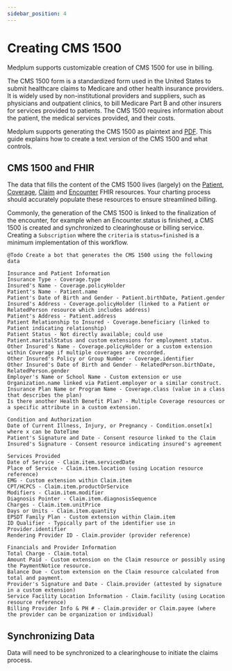 ```yaml
---
sidebar_position: 4
---
```


# Creating CMS 1500

Medplum supports customizable creation of CMS 1500 for use in billing. 


The CMS 1500 form is a standardized form used in the United States to submit healthcare claims to Medicare and other health insurance providers. It is widely used by non-institutional providers and suppliers, such as physicians and outpatient clinics, to bill Medicare Part B and other insurers for services provided to patients. The CMS 1500 requires information about the patient, the medical services provided, and their costs. 

Medplum supports generating the CMS 1500 as plaintext and [PDF](/docs/bots/creating-a-pdf).  This guide explains how to create a text version of the CMS 1500 and what controls.

## CMS 1500 and FHIR

The data that fills the content of the CMS 1500 lives (largely) on the [Patient](/docs/api/fhir/resources/patient), [Coverage](/docs/api/fhir/resources/coverage), [Claim](/docs/api/fhir/resources/claim) and [Encounter](/docs/api/fhir/resources/encounter) FHIR resources.  Your charting process should accurately populate these resources to ensure streamlined billing.  

Commonly, the generation of the CMS 1500 is linked to the finalization of the encounter, for example when an Encounter.status is finished, a CMS 1500 is created and synchronized to clearinghouse or billing service.  Creating a `Subscription` where the `criteria` is `status=finished` is a minimum implementation of this workflow.

```
@Todo Create a bot that generates the CMS 1500 using the following data

Insurance and Patient Information
Insurance Type - Coverage.type
Insured's Name - Coverage.policyHolder
Patient's Name - Patient.name
Patient's Date of Birth and Gender - Patient.birthDate, Patient.gender
Insured's Address - Coverage.policyHolder (linked to a Patient or RelatedPerson resource which includes address)
Patient's Address - Patient.address
Patient Relationship to Insured - Coverage.beneficiary (linked to Patient indicating relationship)
Patient Status - Not directly available; could use Patient.maritalStatus and custom extensions for employment status.
Other Insured's Name - Coverage.policyHolder or a custom extension within Coverage if multiple coverages are recorded.
Other Insured's Policy or Group Number - Coverage.identifier
Other Insured's Date of Birth and Gender - RelatedPerson.birthDate, RelatedPerson.gender
Employer's Name or School Name - Custom extension or use Organization.name linked via Patient.employer or a similar construct.
Insurance Plan Name or Program Name - Coverage.class (value in a class that describes the plan)
Is there another Health Benefit Plan? - Multiple Coverage resources or a specific attribute in a custom extension.

Condition and Authorization
Date of Current Illness, Injury, or Pregnancy - Condition.onset[x] where x can be DateTime
Patient's Signature and Date - Consent resource linked to the Claim
Insured's Signature - Consent resource indicating insured's agreement

Services Provided
Date of Service - Claim.item.servicedDate
Place of Service - Claim.item.location (using Location resource reference)
EMG - Custom extension within Claim.item
CPT/HCPCS - Claim.item.productOrService
Modifiers - Claim.item.modifier
Diagnosis Pointer - Claim.item.diagnosisSequence
Charges - Claim.item.unitPrice
Days or Units - Claim.item.quantity
EPSDT Family Plan - Custom extension within Claim.item
ID Qualifier - Typically part of the identifier use in Provider.identifier
Rendering Provider ID - Claim.provider (provider reference)

Financials and Provider Information
Total Charge - Claim.total
Amount Paid - Custom extension on the Claim resource or possibly using the PaymentNotice resource.
Balance Due - Custom extension on the Claim resource calculated from total and payment.
Provider's Signature and Date - Claim.provider (attested by signature in a custom extension)
Service Facility Location Information - Claim.facility (using Location resource reference)
Billing Provider Info & PH # - Claim.provider or Claim.payee (where the provider can be organization or individual)

```

## Synchronizing Data

Data will need to be synchronized to a clearinghouse to initiate the claims process.

